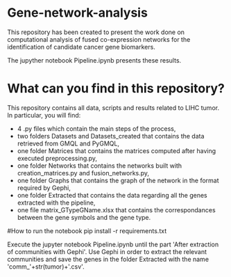 # Gene-network-analysis

This repository has been created to present the work done on computational analysis of fused co-expression networks for the identification of candidate cancer gene biomarkers. 

The jupyther notebook Pipeline.ipynb presents these results.

# What can you find in this repository?
This repository contains all data, scripts and results related to LIHC tumor.
In particular, you will find:
- 4 .py files which contain the main steps of the process,
- two folders Datasets and Datasets_created that contains the data retrieved from GMQL and PyGMQL,
- one folder Matrices that contains the matrices computed after having executed preprocessing.py,
- one folder Networks that contains the networks built with creation_matrices.py and fusion_networks.py,
- one folder Graphs that contains the graph of the network in the format required by Gephi,
- one folder Extracted that contains the data regarding all the genes extracted with the pipeline,
- one file matrix_GTypeGName.xlsx that contains the correspondances between the gene symbols and the gene type.

#How to run the notebook
pip install -r requirements.txt

Execute the jupyter notebook Pipeline.ipynb until the part 'After extraction of communities with Gephi'.
Use Gephi in order to extract the relevant communities and save the genes in the folder Extracted with the name 'comm_'+str(tumor)+'.csv'.
